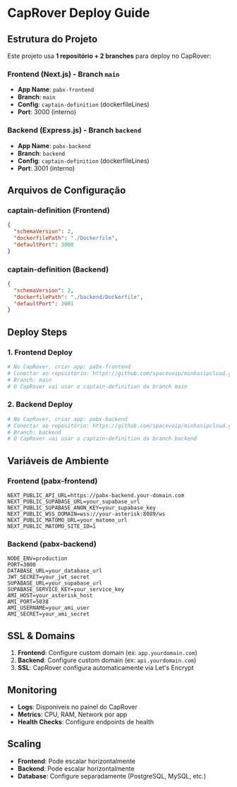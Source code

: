 # CapRover Deploy Guide

## Estrutura do Projeto

Este projeto usa **1 repositório + 2 branches** para deploy no CapRover:

### Frontend (Next.js) - Branch `main`
- **App Name**: `pabx-frontend`
- **Branch**: `main`
- **Config**: `captain-definition` (dockerfileLines)
- **Port**: 3000 (interno)

### Backend (Express.js) - Branch `backend`
- **App Name**: `pabx-backend`
- **Branch**: `backend`
- **Config**: `captain-definition` (dockerfileLines)
- **Port**: 3001 (interno)

## Arquivos de Configuração

### captain-definition (Frontend)
```json
{
  "schemaVersion": 2,
  "dockerfilePath": "./Dockerfile",
  "defaultPort": 3000
}
```

### captain-definition (Backend)
```json
{
  "schemaVersion": 2,
  "dockerfilePath": "./backend/Dockerfile",
  "defaultPort": 3001
}
```

## Deploy Steps

### 1. Frontend Deploy
```bash
# No CapRover, criar app: pabx-frontend
# Conectar ao repositório: https://github.com/spacevoip/minhasipcloud.git
# Branch: main
# O CapRover vai usar o captain-definition da branch main
```

### 2. Backend Deploy
```bash
# No CapRover, criar app: pabx-backend
# Conectar ao repositório: https://github.com/spacevoip/minhasipcloud.git
# Branch: backend
# O CapRover vai usar o captain-definition da branch backend
```

## Variáveis de Ambiente

### Frontend (pabx-frontend)
```
NEXT_PUBLIC_API_URL=https://pabx-backend.your-domain.com
NEXT_PUBLIC_SUPABASE_URL=your_supabase_url
NEXT_PUBLIC_SUPABASE_ANON_KEY=your_supabase_key
NEXT_PUBLIC_WSS_DOMAIN=wss://your-asterisk:8089/ws
NEXT_PUBLIC_MATOMO_URL=your_matomo_url
NEXT_PUBLIC_MATOMO_SITE_ID=1
```

### Backend (pabx-backend)
```
NODE_ENV=production
PORT=3000
DATABASE_URL=your_database_url
JWT_SECRET=your_jwt_secret
SUPABASE_URL=your_supabase_url
SUPABASE_SERVICE_KEY=your_service_key
AMI_HOST=your_asterisk_host
AMI_PORT=5038
AMI_USERNAME=your_ami_user
AMI_SECRET=your_ami_secret
```

## SSL & Domains

1. **Frontend**: Configure custom domain (ex: `app.yourdomain.com`)
2. **Backend**: Configure custom domain (ex: `api.yourdomain.com`)
3. **SSL**: CapRover configura automaticamente via Let's Encrypt

## Monitoring

- **Logs**: Disponíveis no painel do CapRover
- **Metrics**: CPU, RAM, Network por app
- **Health Checks**: Configure endpoints de health

## Scaling

- **Frontend**: Pode escalar horizontalmente
- **Backend**: Pode escalar horizontalmente
- **Database**: Configure separadamente (PostgreSQL, MySQL, etc.)
